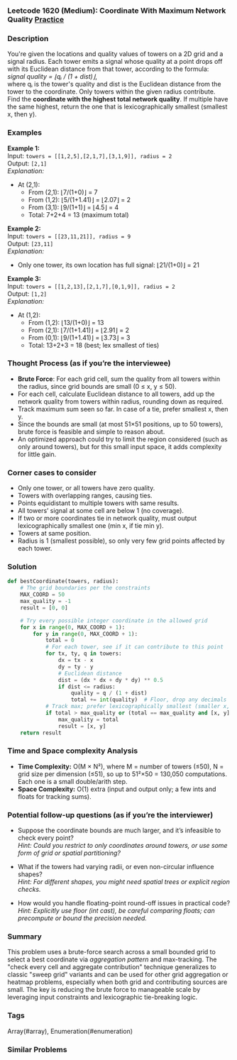 ### Leetcode 1620 (Medium): Coordinate With Maximum Network Quality [Practice](https://leetcode.com/problems/coordinate-with-maximum-network-quality)

### Description  
You're given the locations and quality values of towers on a 2D grid and a signal radius. Each tower emits a signal whose quality at a point drops off with its Euclidean distance from that tower, according to the formula:  
*signal quality = ⌊qᵢ / (1 + dist)⌋*,  
where qᵢ is the tower's quality and dist is the Euclidean distance from the tower to the coordinate. Only towers within the given radius contribute.  
Find the **coordinate with the highest total network quality**. If multiple have the same highest, return the one that is lexicographically smallest (smallest x, then y).

### Examples  

**Example 1:**  
Input: `towers = [[1,2,5],[2,1,7],[3,1,9]], radius = 2`  
Output: `[2,1]`  
*Explanation:*
- At (2,1):  
  - From (2,1): ⌊7/(1+0)⌋ = 7  
  - From (1,2): ⌊5/(1+1.41)⌋ = ⌊2.07⌋ = 2  
  - From (3,1): ⌊9/(1+1)⌋ = ⌊4.5⌋ = 4  
  - Total: 7+2+4 = 13 (maximum total)

**Example 2:**  
Input: `towers = [[23,11,21]], radius = 9`  
Output: `[23,11]`  
*Explanation:*
- Only one tower, its own location has full signal: ⌊21/(1+0)⌋ = 21

**Example 3:**  
Input: `towers = [[1,2,13],[2,1,7],[0,1,9]], radius = 2`  
Output: `[1,2]`  
*Explanation:*
- At (1,2):  
  - From (1,2): ⌊13/(1+0)⌋ = 13  
  - From (2,1): ⌊7/(1+1.41)⌋ = ⌊2.91⌋ = 2  
  - From (0,1): ⌊9/(1+1.41)⌋ = ⌊3.73⌋ = 3  
  - Total: 13+2+3 = 18 (best; lex smallest of ties)

### Thought Process (as if you’re the interviewee)  

- **Brute Force**: For each grid cell, sum the quality from all towers within the radius, since grid bounds are small (0 ≤ x, y ≤ 50).
- For each cell, calculate Euclidean distance to all towers, add up the network quality from towers within radius, rounding down as required.
- Track maximum sum seen so far. In case of a tie, prefer smallest x, then y.
- Since the bounds are small (at most 51×51 positions, up to 50 towers), brute force is feasible and simple to reason about.
- An optimized approach could try to limit the region considered (such as only around towers), but for this small input space, it adds complexity for little gain.

### Corner cases to consider  
- Only one tower, or all towers have zero quality.
- Towers with overlapping ranges, causing ties.
- Points equidistant to multiple towers with same results.
- All towers’ signal at some cell are below 1 (no coverage).
- If two or more coordinates tie in network quality, must output lexicographically smallest one (min x, if tie min y).
- Towers at same position.
- Radius is 1 (smallest possible), so only very few grid points affected by each tower.

### Solution

```python
def bestCoordinate(towers, radius):
    # The grid boundaries per the constraints
    MAX_COORD = 50
    max_quality = -1
    result = [0, 0]

    # Try every possible integer coordinate in the allowed grid
    for x in range(0, MAX_COORD + 1):
        for y in range(0, MAX_COORD + 1):
            total = 0
            # For each tower, see if it can contribute to this point
            for tx, ty, q in towers:
                dx = tx - x
                dy = ty - y
                # Euclidean distance
                dist = (dx * dx + dy * dy) ** 0.5
                if dist <= radius:
                    quality = q / (1 + dist)
                    total += int(quality)  # Floor, drop any decimals
            # Track max; prefer lexicographically smallest (smaller x, then y)
            if total > max_quality or (total == max_quality and [x, y] < result):
                max_quality = total
                result = [x, y]
    return result
```

### Time and Space complexity Analysis  

- **Time Complexity:** O(M × N²), where M = number of towers (≤50), N = grid size per dimension (≤51), so up to 51²×50 = 130,050 computations. Each one is a small double/arith step.
- **Space Complexity:** O(1) extra (input and output only; a few ints and floats for tracking sums).

### Potential follow-up questions (as if you’re the interviewer)  

- Suppose the coordinate bounds are much larger, and it’s infeasible to check every point?  
  *Hint: Could you restrict to only coordinates around towers, or use some form of grid or spatial partitioning?*

- What if the towers had varying radii, or even non-circular influence shapes?  
  *Hint: For different shapes, you might need spatial trees or explicit region checks.*

- How would you handle floating-point round-off issues in practical code?  
  *Hint: Explicitly use floor (int cast), be careful comparing floats; can precompute or bound the precision needed.*

### Summary
This problem uses a brute-force search across a small bounded grid to select a best coordinate via *aggregation pattern* and max-tracking. The "check every cell and aggregate contribution" technique generalizes to classic "sweep grid" variants and can be used for other grid aggregation or heatmap problems, especially when both grid and contributing sources are small. The key is reducing the brute force to manageable scale by leveraging input constraints and lexicographic tie-breaking logic.

### Tags
Array(#array), Enumeration(#enumeration)

### Similar Problems

